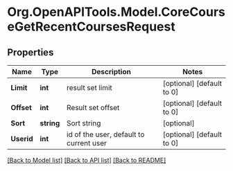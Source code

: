 # Org.OpenAPITools.Model.CoreCourseGetRecentCoursesRequest

## Properties

Name | Type | Description | Notes
------------ | ------------- | ------------- | -------------
**Limit** | **int** | result set limit | [optional] [default to 0]
**Offset** | **int** | Result set offset | [optional] [default to 0]
**Sort** | **string** | Sort string | [optional] 
**Userid** | **int** | id of the user, default to current user | [optional] [default to 0]

[[Back to Model list]](../README.md#documentation-for-models) [[Back to API list]](../README.md#documentation-for-api-endpoints) [[Back to README]](../README.md)

